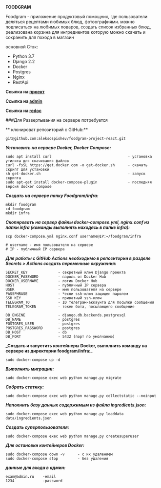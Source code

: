 **FOODGRAM**

Foodgram - приложение продуктовый помощник, где пользователи деляться рецептами любимых блюд, фотоографиями.
можно подписаться на любимых поваров, создать список избранных блюд, реализована корзина для ингредиентов которую можно скачать и сохранить для похода в магазин

основной Стэк:
- Python 3.7
- Django 2.2
- Docker
- Postgres
- Nginx
- RestApi


**Ссылка на [проект](http://158.160.9.142/ "Гиперссылка к проекту.")**

**Cсылка на [admin](http://158.160.9.142/admin/ "Гиперссылка к проекту.")**

**Ссылка на [redoc](http://158.160.9.142/api/docs/ "Гиперссылка к проекту.")**

###Для Развертывания на сервере потребуется

** клонироват репозиторий с GitHub:**

```
git@github.com:aleksospishev/foodgram-project-react.git
```

**_Установить на сервере Docker, Docker Compose:_**
```
sudo apt install curl                                   - установка утилиты для скачивания файлов
curl -fsSL https://get.docker.com -o get-docker.sh      - скачать скрипт для установки
sh get-docker.sh                                        - запуск скрипта
sudo apt-get install docker-compose-plugin              - последняя версия docker compose
```
**_Создать на сервере папку Foodgram/infra:_**
```
mkdir foodgram
cd foodgram
mkdir infra
```

**_Скопировать на сервер файлы docker-compose.yml, nginx.conf из папки infra (команды выполнять находясь в папке infra):_**
```
scp docker-compose.yml nginx.conf username@IP:~/foodgram/infra

# username - имя пользователя на сервере
# IP - публичный IP сервера
```

**_Для работы с GitHub Actions необходимо в репозитории в разделе Secrets > Actions создать переменные окружения:_**
```
SECRET_KEY              - секретный ключ Django проекта
DOCKER_PASSWORD         - пароль от Docker Hub
DOCKER_USERNAME         - логин Docker Hub
HOST                    - публичный IP сервера
USER                    - имя пользователя на сервере
PASSPHRASE              - *если ssh-ключ защищен паролем
SSH_KEY                 - приватный ssh-ключ
TELEGRAM_TO             - ID телеграм-аккаунта для посылки сообщения
TELEGRAM_TOKEN          - токен бота, посылающего сообщение

DB_ENGINE               - django.db.backends.postgresql
DB_NAME                 - postgres
POSTGRES_USER           - postgres
POSTGRES_PASSWORD       - postgres
DB_HOST                 - db
DB_PORT                 - 5432 (порт по умолчанию)
```
**_Создать и запустить контейнеры Docker, выполнить команду на сервере из директории foodgram/infra:**_
```
sudo docker-compose up -d
```
**_Выполнить миграции:_**
```
sudo docker-compose exec web python manage.py migrate
```
**_Собрать статику:_**
```
sudo docker-compose exec web python manage.py collectstatic --noinput
```
**_Наполнить базу данных содержимым из файла ingredients.json:_**
```
sudo docker-compose exec web python manage.py loaddata data/ingredients.json
```
**_Создать суперпользователя:_**
```
sudo docker-compose exec web python manage.py createsuperuser
```
**_Для остановки контейнеров Docker:_**
```
sudo docker-compose down -v      - с их удалением
sudo docker-compose stop         - без удаления
```

**_данные для входа в админ:_**
```
exam@admin.ru    -email
1234             -password

```
